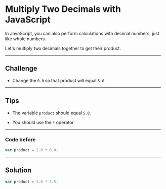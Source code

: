 # Multiply Two Decimals with JavaScript

In JavaScript, you can also perform calculations with decimal numbers, just like whole numbers.

Let's multiply two decimals together to get their product.

---

## Challenge

- Change the `0.0` so that product will equal `5.0`.

---

## Tips

- The variable `product` should equal `5.0`.

- You should use the `*` operator

---

### Code before

```js
var product = 2.0 * 0.0;


```

---

## Solution

```js
var product = 2.0 * 2.5;


```